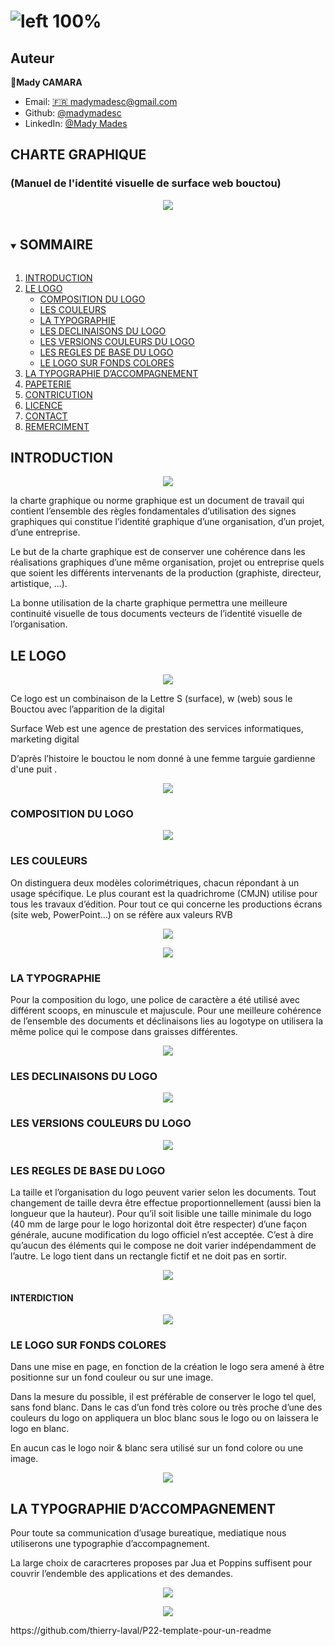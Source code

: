 
<!-- ***https://github.com/madymadesc/sweb-logo/blob/main/image/logo.png -->

# ![left 100%](https://github.com/madymadesc/sweb-logo/blob/main/image/sweb.png)

## Auteur

👤**Mady CAMARA** 

* Email: [🇫🇷 madymadesc@gmail.com](<madymadesc@gmail.com>)
* Github: [@madymadesc](https://github.com/madymadesc)
* LinkedIn: [@Mady Mades](https://www.linkedin.com/in/mady-camara-b12b04114)

##  CHARTE GRAPHIQUE
### (Manuel de l'identité visuelle de surface web bouctou)

<!-- ![ri 100%](https://github.com/madymadesc/sweb-logo/blob/main/image/logo.png) -->

<p align="center">
  <img src="https://github.com/madymadesc/sweb-logo/blob/main/image/Couverture.png" />
</p>

<!-- TABLE DES MATIÈRES -->
<details open="open">
  <summary><h2 style="display: inline-block">SOMMAIRE</h2></summary>
  <ol>
    <li>
      <a href="#a-propos-du-projet">INTRODUCTION</a>
    </li>
    <li>
      <a href="#commencer-à-travailler">LE LOGO</a>
      <ul>
        <li><a href="#conditions-préalables">COMPOSITION DU LOGO</a></li>
        <li><a href="#installation">LES COULEURS</a></li>
        <li><a href="#installation">LA TYPOGRAPHIE</a></li>
        <li><a href="#installation">LES DECLINAISONS DU LOGO</a></li>
        <li><a href="#installation">LES VERSIONS COULEURS DU LOGO</a></li>
        <li><a href="#installation">LES REGLES DE BASE DU LOGO</a></li>
        <li><a href="#installation">LE LOGO SUR FONDS COLORES</a></li>
      </ul>
    </li>
    <li><a href="#utilisation">LA TYPOGRAPHIE D’ACCOMPAGNEMENT</a></li>
    <li><a href="#feuille-de-route">PAPETERIE</a></li>
    <li><a href="#contribution">CONTRICUTION</a></li>
    <li><a href="#license">LICENCE</a></li>
    <li><a href="#contact">CONTACT</a></li>
    <li><a href="#remerciements">REMERCIMENT</a></li>
  </ol>
</details>

## INTRODUCTION

<p align="center">
  <img src="https://github.com/madymadesc/sweb-logo/blob/main/image/logo.png" />
</p>
la charte graphique ou norme graphique est un document
 de travail qui contient l’ensemble des règles fondamentales
 d’utilisation des signes graphiques qui constitue l’identité
 graphique d’une organisation, d’un projet, d’une entreprise.

 Le but de la charte graphique est de conserver une cohérence 
dans les réalisations graphiques d’une même organisation, 
projet ou entreprise quels que soient les différents intervenants 
de la production (graphiste, directeur, artistique, ...). 

La bonne utilisation de la charte graphique permettra une 
meilleure continuité visuelle de tous documents vecteurs de 
l’identité visuelle de l’organisation.


## LE LOGO
<p align="center">
  <img src="https://github.com/madymadesc/sweb-logo/blob/main/image/logo-blanc.png" />
</p>

Ce logo est un combinaison de la Lettre S (surface), w (web) sous le Bouctou avec l’apparition de la digital

Surface Web est une agence de prestation des services informatiques, marketing digital

D’après l’histoire le bouctou le nom donné à une femme targuie gardienne d'une puit .

<p align="center">
  <img src="https://github.com/madymadesc/sweb-logo/blob/main/image/logo-gris.png" />
</p>

### COMPOSITION DU LOGO
<p align="center">
  <img src="https://github.com/madymadesc/sweb-logo/blob/main/image/composition.png" />
</p>

### LES COULEURS

On distinguera deux modèles colorimétriques, chacun répondant à un usage spécifique. Le plus courant est la quadrichrome (CMJN) utilise pour tous les travaux d’édition.
Pour tout ce qui concerne les productions écrans (site web, PowerPoint...) on se réfère aux valeurs RVB
<p align="center">
  <img src="https://github.com/madymadesc/sweb-logo/blob/main/image/color-gris.png" />
</p>
<p align="center">
  <img src="https://github.com/madymadesc/sweb-logo/blob/main/image/color-orange.png" />
</p>

### LA TYPOGRAPHIE

Pour la composition du logo, une police de caractère a été utilisé avec différent scoops, en minuscule et majuscule. Pour une meilleure cohérence de l’ensemble des documents et déclinaisons lies au logotype on utilisera la même police qui le compose dans graisses différentes.
<p align="center">
  <img src="https://github.com/madymadesc/sweb-logo/blob/main/image/typo-1.png" />
</p>

### LES DECLINAISONS DU LOGO

<p align="center">
  <img src="https://github.com/madymadesc/sweb-logo/blob/main/image/Declinaisons.png" />
</p>

### LES VERSIONS COULEURS DU LOGO

<p align="center">
  <img src="https://github.com/madymadesc/sweb-logo/blob/main/image/vre-couleur.png" />
</p>

### LES REGLES DE BASE DU LOGO

La taille et l’organisation du logo peuvent varier selon les documents. Tout changement de taille devra être effectue proportionnellement (aussi bien la longueur que la hauteur).
Pour qu’il soit lisible une taille minimale du logo (40 mm de large pour le logo horizontal doit être respecter) d’une façon générale, aucune modification du logo officiel n’est acceptée. C’est à dire qu’aucun des éléments qui le compose ne doit varier indépendamment de l’autre.
Le logo tient dans un rectangle fictif et ne doit pas en sortir.
<p align="center">
  <img src="https://github.com/madymadesc/sweb-logo/blob/main/image/mm40.png" />
</p>

#### INTERDICTION

<p align="center">
  <img src="https://github.com/madymadesc/sweb-logo/blob/main/image/interdit.png" />
</p>

### LE LOGO SUR FONDS COLORES

Dans une mise en page, en fonction de la création le logo sera amené à être positionne sur un fond couleur ou sur une image.

Dans la mesure du possible, il est préférable de conserver le logo tel quel, sans fond blanc.
Dans le cas d’un fond très colore ou très proche d’une des couleurs du logo on appliquera un bloc blanc sous le logo ou on laissera le logo en blanc.

En aucun cas le logo noir & blanc sera utilisé sur un fond colore ou une image.

<p align="center">
  <img src="https://github.com/madymadesc/sweb-logo/blob/main/image/fond.png" />
</p>

## LA TYPOGRAPHIE D’ACCOMPAGNEMENT

Pour toute sa communication d’usage bureatique, mediatique
nous utiliserons une typographie d’accompagnement.

La large choix de caracrteres proposes par Jua et Poppins 
suffisent pour couvrir l’endemble des applications et des 
demandes.

<p align="center">
  <img src="https://github.com/madymadesc/sweb-logo/blob/main/image/typo-1.png" />
</p>
<p align="center">
  <img src="https://github.com/madymadesc/sweb-logo/blob/main/image/typo-2.png" />
</p>
https://github.com/thierry-laval/P22-template-pour-un-readme